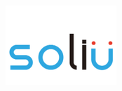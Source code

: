 <p align="center">
<img src = "https://github.com/SoliUTeam/Soliu_Team_App/blob/master/Soliu/Soliu/GithubResource/soliuLogo.png" width = "50%" height = "50%"/>
</p>
